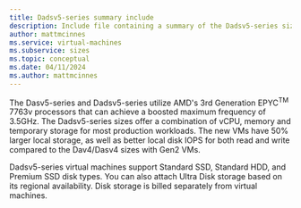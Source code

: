 ```yaml
---
title: Dadsv5-series summary include
description: Include file containing a summary of the Dadsv5-series size family.
author: mattmcinnes
ms.service: virtual-machines
ms.subservice: sizes
ms.topic: conceptual
ms.date: 04/11/2024
ms.author: mattmcinnes
---
```


The Dasv5-series and Dadsv5-series utilize AMD's 3rd Generation EPYC<sup>TM</sup> 7763v processors that can achieve a boosted maximum frequency of 3.5GHz. The Dadsv5-series sizes offer a combination of vCPU, memory and temporary storage for most production workloads. The new VMs have 50% larger local storage, as well as better local disk IOPS for both read and write compared to the Dav4/Dasv4 sizes with Gen2 VMs.

Dadsv5-series virtual machines support Standard SSD, Standard HDD, and Premium SSD disk types. You can also attach Ultra Disk storage based on its regional availability. Disk storage is billed separately from virtual machines.